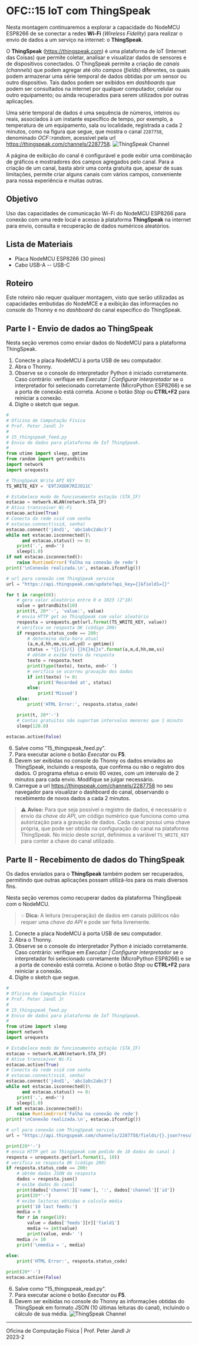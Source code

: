 # OFC::15 IoT com ThingSpeak 

Nesta montagem continuaremos a explorar a capacidade do NodeMCU ESP8266 de se conectar a redes **Wi-Fi** (*Wireless Fidelity*) para realizar o envio de dados a um serviço na internet: o **ThingSpeak**. 

O **ThingSpeak** (https://thingspeak.com) é uma plataforma de IoT (Internet das Coisas) que permite coletar, analisar e visualizar dados de sensores e de dispositivos conectados. O ThingSpeak permite a criação de *canais* (*channels*) que podem agregar até oito *campos* (*fields*) diferentes, os quais podem armazenar uma série temporal de dados obtidas por um sensor ou outro dispositivo. Tais dados podem ser exibidos em *dashboards* que podem ser consultados na internet por qualquer computador, celular ou outro equipamento; ou ainda recuperados para serem utilizados por outras aplicações.

Uma série temporal de dados é uma sequência de números, inteiros ou reais, associados à um instante específico de tempo, por exemplo, a temperatura de um equipamento, sala ou localidade, registrada a cada 2 minutos, como na figura que segue, que mostra o canal `2287758`, denominado *OCF::random*, acessível pela url https://thingspeak.com/channels/2287758. 
![ThingSpeak Channel](https://github.com/pjandl/ocf/blob/main/T-2023-2/figuras/15_thingspeak_channel.png)

A página de exibição do canal é configurável e pode exibir uma combinação de gráficos e mostradores dos campos agregados pelo canal. Para a criação de um canal, basta abrir uma conta gratuita que, apesar de suas limitações, permite criar alguns canais com vários campos, conveniente para nossa experiência e muitas outras.


## Objetivo

Uso das capacidades de comunicação Wi-Fi do NodeMCU ESP8266 para conexão com uma rede local e acesso à plataforma **ThingSpeak** na internet para envio, consulta e recuperação de dados numéricos aleatórios.

## Lista de Materiais

* Placa NodeMCU ESP8266 (30 pinos)
* Cabo USB-A -- USB-C

## Roteiro

Este roteiro não requer qualquer montagem, visto que serão utilizadas as capacidades embutidas do NodeMCE e a exibição das informações no console do Thonny e no *dashboard* do canal específico do ThingSpeak. 

## Parte I - Envio de dados ao ThingSpeak

Nesta seção veremos como enviar dados do NodeMCU para a plataforma ThingSpeak.

1. Conecte a placa NodeMCU à porta USB de seu computador.
2. Abra o Thonny.
3. Observe se o console do interpretador Python é iniciado corretamente. Caso contrário: verifique em *Executar | Configurar interpretador* se o interpretador foi selecionado corretamente (MicroPython ESP8266) e se a porta de conexão está correta. Acione o botão *Stop* ou **CTRL+F2** para reiniciar a conexão.
4. Digite o sketch que segue.

```python
#
# Oficina de Computação Física
# Prof. Peter Jandl Jr
#
# 15_thingspeak_feed.py
# Envio de dados para plataforma de IoT ThingSpeak.
#
from utime import sleep, gmtime
from random import getrandbits
import network
import urequests

# ThingSpeak Write API KEY
TS_WRITE_KEY = 'E9TJXODK7RIJO11C'

# Estabelece modo de funcionamento estação (STA_IF)
estacao = network.WLAN(network.STA_IF)
# Ativa transceiver Wi-Fi
estacao.active(True)
# Conecta da rede ssid com senha
# estacao.connect(ssid, senha)
estacao.connect('j4nd1', 'abc1abc2abc3')
while not estacao.isconnected()\
      and estacao.status() >= 0:
    print('.', end='')
    sleep(1.0)
if not estacao.isconnected():
    raise RuntimeError('Falha na conexão de rede')   
print('\nConexão realizada.\n', estacao.ifconfig())

# url para conexão com ThingSpeak service
url = "https://api.thingspeak.com/update?api_key={}&field1={}"

for t in range(60):
    # gera valor aleatório entre 0 e 1023 (2^10)
    value = getrandbits(10)
    print(t, 20*'-', 'value:', value)
    # envia HTTP get ao ThingSpeak com valor aleatório
    resposta = urequests.get(url.format(TS_WRITE_KEY, value))
    # verifica se resposta OK (código 200)
    if resposta.status_code == 200:
        # determina data-hora atual
        (a,m,d,hh,mm,ss,wd,yd) = gmtime()
        status = "{}/{}/{} {}h{}m{}s".format(a,m,d,hh,mm,ss)
        # obtém e exibe texto da resposta
        texto = resposta.text
        print(type(texto), texto, end=' ')
        # verifica se ocorreu gravação dos dados
        if int(texto) != 0:
            print('Recorded at', status)
        else:
            print('Missed')
    else:
        print('HTML Error:', resposta.status_code)

    print(t, 20*'-')
    # Contas gratuitas não suportam intervalos menores que 1 minuto
    sleep(120.0)
    
estacao.active(False)

```

6. Salve como "15_thingspeak_feed.py".
7. Para executar acione o botão *Executar* ou **F5**.
8. Devem ser exibidas no console do Thonny os dados enviados ao ThingSpeak, incluindo a resposta, que confirma ou não o registro dos dados. O programa efetua o envio 60 vezes, com um intervalo de 2 minutos para cada envio. Modifique se julgar necessário.
9. Carregue a url https://thingspeak.com/channels/2287758 no seu navegador para visualizar o dashboard do canal, observando o recebimento de novos dados a cada 2 minutos.

> :warning: **Aviso:** Para que seja possível o registro de dados, é necessário o envio da *chave da API*, um código numérico que funciona como uma autorização para a gravação de dados. Cada canal possui uma chave própria, que pode ser obtida na configuração do canal na plataforma ThingSpeak. No início deste script, definimos a variável `TS_WRITE_KEY` para conter a chave do canal utilizado.


## Parte II - Recebimento de dados do ThingSpeak

Os dados enviados para o **ThingSpeak** também podem ser recuperados, permitindo que outras aplicações possam utilizá-los para os mais diversos fins.

Nesta seção veremos como recuperar dados da plataforma ThingSpeak com o NodeMCU.

> :bulb: **Dica:** A leitura (recuperação) de dados em canais públicos não requer uma *chave da API* e pode ser feita livremente.

1. Conecte a placa NodeMCU à porta USB de seu computador.
2. Abra o Thonny.
3. Observe se o console do interpretador Python é iniciado corretamente. Caso contrário: verifique em *Executar | Configurar interpretador* se o interpretador foi selecionado corretamente (MicroPython ESP8266) e se a porta de conexão está correta. Acione o botão *Stop* ou **CTRL+F2** para reiniciar a conexão.
4. Digite o sketch que segue.

```python
#
# Oficina de Computação Física
# Prof. Peter Jandl Jr
#
# 15_thingspeak_feed.py
# Envio de dados para plataforma de IoT ThingSpeak.
#
from utime import sleep
import network
import urequests

# Estabelece modo de funcionamento estação (STA_IF)
estacao = network.WLAN(network.STA_IF)
# Ativa transceiver Wi-Fi
estacao.active(True)
# Conecta da rede ssid com senha
# estacao.connect(ssid, senha)
estacao.connect('j4nd1', 'abc1abc2abc3')
while not estacao.isconnected()\
      and estacao.status() >= 0:
    print('.', end='')
    sleep(1.0)
if not estacao.isconnected():
    raise RuntimeError('Falha na conexão de rede')   
print('\nConexão realizada.\n', estacao.ifconfig())

# url para conexão com ThingSpeak service
url = "https://api.thingspeak.com/channels/2287758/fields/{}.json?results={}"

print(20*'-')
# envia HTTP get ao ThingSpeak com pedido de 10 dados do canal 1
resposta = urequests.get(url.format(1, 10))
# verifica se resposta OK (código 200)
if resposta.status_code == 200:
    # obtém dados JSON da resposta
    dados = resposta.json()
    # exibe dados do canal
    print(dados['channel']['name'], ':', dados['channel']['id'])
    print(20*'-')
    # exibe leituras obtidas e calcula média
    print('10 last feeds:')
    media = 0
    for r in range(10):
        value = dados['feeds'][r]['field1']
        media += int(value)
        print(value, end=' ')
    media /= 10
    print('\nmedia = ', media)
        
else:
    print('HTML Error:', resposta.status_code)

print(20*'-')    
estacao.active(False)

```

6. Salve como "15_thingspeak_read.py".
7. Para executar acione o botão *Executar* ou **F5**.
8. Devem ser exibidas no console do Thonny as informações obtidas do ThingSpeak em formato JSON (10 últimas leituras do canal), incluindo o cálculo de sua média.
![ThingSpeak Channel](https://github.com/pjandl/ocf/blob/main/T-2023-2/figuras/15_thingspeak_data.png)

---

Oficina de Computação Física | Prof. Peter Jandl Jr
<br/>2023-2
